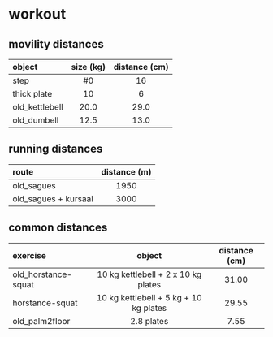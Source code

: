 # workout

## movility distances
|object | size (kg) | distance (cm)|
|:-|:-:|:-:|
step | #0 | 16
thick plate | 10 | 6
old_kettlebell | 20.0 | 29.0
old_dumbell | 12.5 | 13.0

## running distances
|route | distance (m)
|:-|:-:|
old_sagues | 1950
old_sagues + kursaal | 3000

## common distances
|exercise | object | distance (cm)
|:-|:-:|:-:|
old_horstance-squat | 10 kg kettlebell + 2 x 10 kg plates | 31.00
horstance-squat | 10 kg kettlebell + 5 kg + 10 kg plates | 29.55
old_palm2floor | 2.8 plates | 7.55

